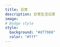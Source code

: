 ```yaml
---
title: 日常
description: 日常生活记录
image:
# Badge style
style:
  background: "#df7988"
  color: "#fff"
---
```

